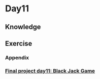 # Day11

## Knowledge



## Exercise




### Appendix





### [Final project day11: Black Jack Game](main.py)

